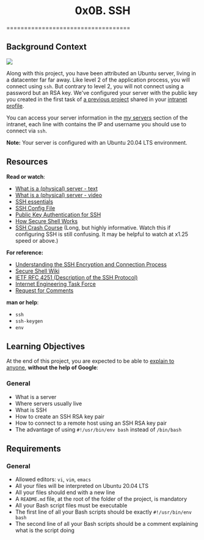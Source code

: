 <center><h1>0x0B. SSH</h1></center>
===================================

Background Context
------------------

![](https://s3.amazonaws.com/intranet-projects-files/holbertonschool-sysadmin_devops/244/zPVRKhPsUP5lK.gif)

Along with this project, you have been attributed an Ubuntu server, living in a datacenter far far away. Like level 2 of the application process, you will connect using `ssh`. But contrary to level 2, you will not connect using a password but an RSA key. We've configured your server with the public key you created in the first task of [a previous project](https://alx-intranet.hbtn.io/rltoken/UQIQV4HJGvBv0qrHhlDFaQ "a previous project") shared in your [intranet profile](https://alx-intranet.hbtn.io/rltoken/8ZlNV0J-sa-dijhmhJolOg "intranet profile").

You can access your server information in the [my servers](https://alx-intranet.hbtn.io/rltoken/e2_s_pXwBVuYbhrvoesfrg "my servers") section of the intranet, each line with contains the IP and username you should use to connect via `ssh`.

**Note:** Your server is configured with an Ubuntu 20.04 LTS environment.

Resources
---------

**Read or watch**:

-   [What is a (physical) server - text](https://alx-intranet.hbtn.io/rltoken/dkgW9lKiBRiUZHfq0MDJuw "What is a (physical) server - text")
-   [What is a (physical) server - video](https://alx-intranet.hbtn.io/rltoken/AxFcTdcXUCsrVp01X_EbFA "What is a (physical) server - video")
-   [SSH essentials](https://alx-intranet.hbtn.io/rltoken/ux0eM1QU9reNyG45b0erAQ "SSH essentials")
-   [SSH Config File](https://alx-intranet.hbtn.io/rltoken/Rc9FpSy4ZaQWPlcWLinbNw "SSH Config File")
-   [Public Key Authentication for SSH](https://alx-intranet.hbtn.io/rltoken/tOcxk5mtkedBM0WxyDZxTw "Public Key Authentication for SSH")
-   [How Secure Shell Works](https://alx-intranet.hbtn.io/rltoken/j0atjRrVfZ6F810qmPfAzA "How Secure Shell Works")
-   [SSH Crash Course](https://alx-intranet.hbtn.io/rltoken/FKqd8CjxExmpWGu6xGavKw "SSH Crash Course") (Long, but highly informative. Watch this if configuring SSH is still confusing. It may be helpful to watch at x1.25 speed or above.)

**For reference:**

-   [Understanding the SSH Encryption and Connection Process](https://alx-intranet.hbtn.io/rltoken/JB-Vi4dR3q6nF4MBhsn8kQ "Understanding the SSH Encryption and Connection Process")
-   [Secure Shell Wiki](https://alx-intranet.hbtn.io/rltoken/SpiYWE79Yfr_vWDg42dzCw "Secure Shell Wiki")
-   [IETF RFC 4251 (Description of the SSH Protocol)](https://alx-intranet.hbtn.io/rltoken/f2O0OQq9tch2MYeNAzkg5w "IETF RFC 4251 (Description of the SSH Protocol)")
-   [Internet Engineering Task Force](https://alx-intranet.hbtn.io/rltoken/gd1W1UvB0KeJVWwM8BLvhA "Internet Engineering Task Force")
-   [Request for Comments](https://alx-intranet.hbtn.io/rltoken/jb-IrnQnUh-PsEDlbAU0Kw "Request for Comments")

**man or help**:

-   `ssh`
-   `ssh-keygen`
-   `env`

Learning Objectives
-------------------

At the end of this project, you are expected to be able to [explain to anyone](https://alx-intranet.hbtn.io/rltoken/0Wgw_i87NIVCfUcRzdZgkg "explain to anyone"), **without the help of Google**:

### General

-   What is a server
-   Where servers usually live
-   What is SSH
-   How to create an SSH RSA key pair
-   How to connect to a remote host using an SSH RSA key pair
-   The advantage of using `#!/usr/bin/env bash` instead of `/bin/bash`

Requirements
------------

### General

-   Allowed editors: `vi`, `vim`, `emacs`
-   All your files will be interpreted on Ubuntu 20.04 LTS
-   All your files should end with a new line
-   A `README.md` file, at the root of the folder of the project, is mandatory
-   All your Bash script files must be executable
-   The first line of all your Bash scripts should be exactly `#!/usr/bin/env bash`
-   The second line of all your Bash scripts should be a comment explaining what is the script doing
